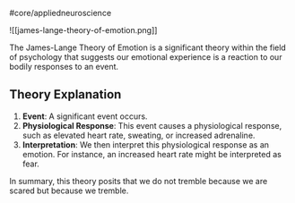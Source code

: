 #core/appliedneuroscience

![[james-lange-theory-of-emotion.png]]

The James-Lange Theory of Emotion is a significant theory within the field of psychology that suggests our emotional experience is a reaction to our bodily responses to an event.

## Theory Explanation

1. **Event**: A significant event occurs.
2. **Physiological Response**: This event causes a physiological response, such as elevated heart rate, sweating, or increased adrenaline.
3. **Interpretation**: We then interpret this physiological response as an emotion. For instance, an increased heart rate might be interpreted as fear.

In summary, this theory posits that we do not tremble because we are scared but because we tremble.
